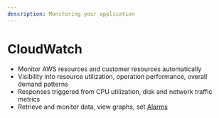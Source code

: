 ```yaml
---
description: Monitoring your application
---
```


# CloudWatch

* Monitor AWS resources and customer resources automatically
* Visibility into resource utilization, operation performance, overall demand patterns
* Responses triggered from CPU utilization, disk and network traffic metrics
* Retrieve and monitor data, view graphs, set [Alarms](../high-availability/untitled.md)

